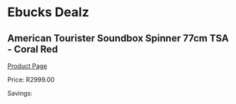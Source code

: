 
# Ebucks Dealz
## American Tourister Soundbox Spinner 77cm TSA - Coral Red
[Product Page](https://www.ebucks.com/web/shop/productSelected.do?prodId=1236173522&catId=365267763)

Price: R2999.00

Savings: 


	